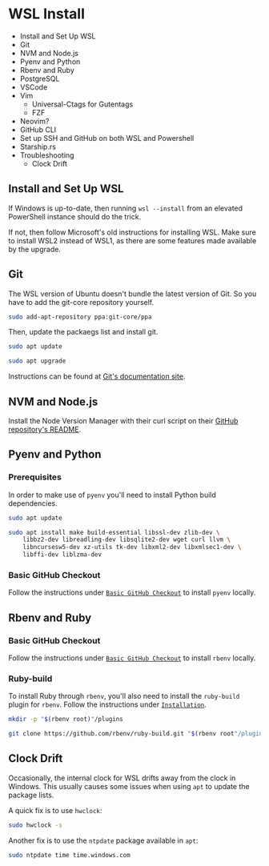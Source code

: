 # WSL Install

* Install and Set Up WSL
* Git
* NVM and Node.js
* Pyenv and Python
* Rbenv and Ruby
* PostgreSQL
* VSCode
* Vim
    * Universal-Ctags for Gutentags
    * FZF
* Neovim?
* GitHub CLI
* Set up SSH and GitHub on both WSL and Powershell
* Starship.rs
* Troubleshooting
    * Clock Drift

## Install and Set Up WSL

If Windows is up-to-date, then running `wsl --install` from an elevated
PowerShell instance should do the trick.

If not, then follow Microsoft's old instructions for installing WSL. Make sure
to install WSL2 instead of WSL1, as there are some features made available by
the upgrade.

## Git

The WSL version of Ubuntu doesn't bundle the latest version of Git.
So you have to add the git-core repository yourself.

```sh
sudo add-apt-repository ppa:git-core/ppa
```

Then, update the packaegs list and install git.

```sh
sudo apt update
```

```sh
sudo apt upgrade
```

Instructions can be found at [Git's documentation site][git-docs].

[git-docs]: https://git-scm.com/download/linux

## NVM and Node.js

Install the Node Version Manager with their curl script on their [GitHub
repository's README][nvm-sh].

[nvm-sh]: https://github.com/nvm-sh/nvm

## Pyenv and Python

### Prerequisites

In order to make use of `pyenv` you'll need to install Python build
dependencies.

```sh
sudo apt update
```

```sh
sudo apt install make build-essential libssl-dev zlib-dev \
    libbz2-dev libreadling-dev libsqlite2-dev wget curl llvm \
    libncursesw5-dev xz-utils tk-dev libxml2-dev libxmlsec1-dev \
    libffi-dev liblzma-dev
```

### Basic GitHub Checkout

Follow the instructions under [`Basic GitHub Checkout`][basic-github-checkout] to install `pyenv`
locally.

[basic-github-checkout]: https://github.com/pyenv/pyenv#basic-github-checkout

## Rbenv and Ruby

### Basic GitHub Checkout

Follow the instructions under [`Basic GitHub Checkout`][rbenv-github-checkout]
to install `rbenv` locally.

[rbenv-github-checkout]: https://github.com/rbenv/rbenv#basic-github-checkout

### Ruby-build

To install Ruby through `rbenv`, you'll also need to install the `ruby-build`
plugin for `rbenv`. Follow the instructions under [`Installation`][ruby-build].

```sh
mkdir -p "$(rbenv root)"/plugins
```

```sh
git clone https://github.com/rbenv/ruby-build.git "$(rbenv root"/plugins/ruby-build
```

[ruby-build]: https://github.com/rbenv/ruby-build#installation

## Clock Drift

Occasionally, the internal clock for WSL drifts away from the clock in Windows.
This usually causes some issues when using `apt` to update the package lists.

A quick fix is to use `hwclock`:

```sh
sudo hwclock -s
```

Another fix is to use the `ntpdate` package available in `apt`:

```sh
sudo ntpdate time time.windows.com
```
